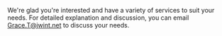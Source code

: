 We're glad you're interested and have a variety of services to suit your needs. For detailed explanation and discussion, you can email [Grace.T@jwint.net](https://jwinternationalservice.blogspot.com/2024/11/contact-us-jwint.html)  to discuss your needs.